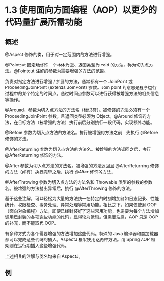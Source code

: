 # 1.3 使用面向方面编程（AOP）以更少的代码量扩展所需功能

## 概述

@Aspect 修饰的类，用于对一定范围内的方法进行增强。

@Pointcut 固定地修饰一个本体为空、返回类型为 void 的方法，称为切入点方法。@Pointcut 注解的参数为需要增强的方法的范围。

负责对指定方法进行增强 / 扩展的方法，通常都有一个 JoinPoint 或 ProceedingJoinPoint (extends JoinPoint) 参数。Join point 的意思是程序运行过程中的某个特定的时间点。通过时间点参数可以进行获得被增强方法的相关信息等操作。

@Around，参数为切入点方法的方法名（标识符）。被修饰的方法必须有一个 ProceedingJoinPoint 参数，且返回类型必须为 Object。@Around 修饰的方法，在目标方法（被增强的方法）执行前后分别执行一段代码，实现额外功能。

@Before 参数为切入点方法的方法名。执行被增强的方法之前，先执行 @Before 修饰的方法。

@AfterReturning 参数为切入点方法的方法名。被增强的方法返回之后，执行 @AfterReturning 修饰的方法。

@After 参数为切入点方法的方法名。被增强的方法返回且 @AfterReturning 修饰的方法（如有）执行完毕之后，执行 @After 修饰的方法。

@AfterThrowing 参数为切入点方法的方法名和 Throwable 类型的参数的参数名。被增强的方法抛出异常后，执行 @AfterThrowing 修饰的方法。

基于这些注解，可以轻松为大量的方法统一在特定的时刻增加诸如日志记录、性能统计、权限检查、事务处理、异常处理等常用功能。相比之下，如果仅使用 OOP（面向对象编程）方法，即便已经封装好了这些常用功能，也需要为每个方法增加调用已封装的各项这些功能的代码，显得较为繁琐。但需要注意，AOP 只是 OOP 的补充，而不能取代 OOP。

有多种方式为各个需要增强的方法增加这些代码。特殊的 Java 编译器和类加载器都可以完成这些代码的插入。AspectJ 框架使用这两种方法。而 Spring AOP 框架则在运行期插入这些增强代码。

上述相关的注解与类名均来自 AspectJ。 

## 例

